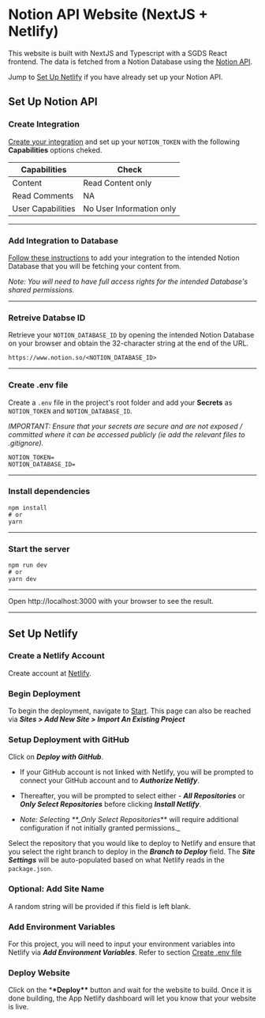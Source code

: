 # Notion API Website (NextJS + Netlify)

This website is built with NextJS and Typescript with a SGDS React frontend. The data is fetched from a Notion Database using the [Notion API](https://developers.notion.com/).

Jump to [Set Up Netlify](#set-up-netlify) if you have already set up your Notion API.

## Set Up Notion API

### Create Integration

[Create your integration](https://developers.notion.com/docs/create-a-notion-integration#getting-started) and set up your `NOTION_TOKEN` with the following **Capabilities** options cheked.

| Capabilities      | Check                    |
| ----------------- | ------------------------ |
| Content           | Read Content only        |
| Read Comments     | NA                       |
| User Capabilities | No User Information only |

---

### Add Integration to Database

[Follow these instructions](https://developers.notion.com/docs/create-a-notion-integration#give-your-integration-page-permissions) to add your integration to the intended Notion Database that you will be fetching your content from.

_Note: You will need to have full access rights for the intended Database's shared permissions._

---

### Retreive Databse ID

Retrieve your `NOTION_DATABASE_ID` by opening the intended Notion Database on your browser and obtain the 32-character string at the end of the URL.

```
https://www.notion.so/<NOTION_DATABASE_ID>
```

---

### Create .env file

Create a `.env` file in the project's root folder and add your **Secrets** as `NOTION_TOKEN` and `NOTION_DATABASE_ID`.

_IMPORTANT: Ensure that your secrets are secure and are not exposed / committed where it can be accessed publicly (ie add the relevant files to .gitignore)._

```
NOTION_TOKEN=
NOTION_DATABASE_ID=
```

---

### Install dependencies

```
npm install
# or
yarn
```

---

### Start the server

```
npm run dev
# or
yarn dev
```

---

Open http://localhost:3000 with your browser to see the result.

---

## Set Up Netlify

### Create a Netlify Account

Create account at [Netlify](https://app.netlify.com/).

### Begin Deployment

To begin the deployment, navigate to [Start](https://app.netlify.com/start). This page can also be reached via **_Sites > Add New Site > Import An Existing Project_**

### Setup Deployment with GitHub

Click on **_Deploy with GitHub_**.

- If your GitHub account is not linked with Netlify, you will be prompted to connect your GitHub account and to **_Authorize Netlify_**.

- Thereafter, you will be prompted to select either - **_All Repositories_** or **_Only Select Repositories_** before clicking **_Install Netlify_**.

- _Note: Selecting \*\*\_Only Select Repositories_\*\* will require additional configuration if not initially granted permissions.\_

Select the repository that you would like to deploy to Netlify and ensure that you select the right branch to deploy in the **_Branch to Deploy_** field. The **_Site Settings_** will be auto-populated based on what Netlify reads in the `package.json`.

### Optional: Add Site Name

A random string will be provided if this field is left blank.

### Add Environment Variables

For this project, you will need to input your environment variables into Netlify via **_Add Environment Variables_**. Refer to section [Create .env file](#create-env-file)

### Deploy Website

Click on the \***\*Deploy\*\*** button and wait for the website to build. Once it is done building, the App Netlify dashboard will let you know that your website is live.
